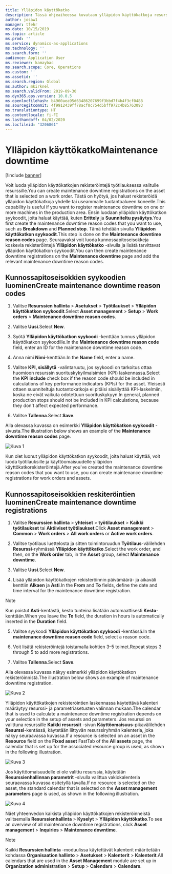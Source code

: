 ```yaml
---
title: Ylläpidon käyttökatko
description: Tässä ohjeaiheessa kuvataan ylläpidon käyttökatkoja resurssien hallinnassa.
author: josaw1
manager: tfehr
ms.date: 10/15/2019
ms.topic: article
ms.prod: ''
ms.service: dynamics-ax-applications
ms.technology: ''
ms.search.form: ''
audience: Application User
ms.reviewer: kamaybac
ms.search.scope: Core, Operations
ms.custom: ''
ms.assetid: ''
ms.search.region: Global
ms.author: mkirknel
ms.search.validFrom: 2019-09-30
ms.dyn365.ops.version: 10.0.5
ms.openlocfilehash: b4960aea95d63486207699f3bbd7f4b4f3cf0488
ms.sourcegitcommit: 4f9912439ff78acf0c754d5bff972c4b85763093
ms.translationtype: HT
ms.contentlocale: fi-FI
ms.lasthandoff: 04/02/2020
ms.locfileid: "3206861"
---
```

# <a name="maintenance-downtime"></a><span data-ttu-id="506d5-103">Ylläpidon käyttökatko</span><span class="sxs-lookup"><span data-stu-id="506d5-103">Maintenance downtime</span></span>

[!include [banner](../../includes/banner.md)]


<span data-ttu-id="506d5-104">Voit luoda ylläpidon käyttökatkojen rekisteröintejä työtilauksessa valitulle resurssille.</span><span class="sxs-lookup"><span data-stu-id="506d5-104">You can create maintenance downtime registrations on the asset that is selected on a work order.</span></span> <span data-ttu-id="506d5-105">Tästä on hyötyä, jos haluat rekisteröidä ylläpidon käyttökatkoja yhdelle tai useammalle tuotantoalueen koneelle.</span><span class="sxs-lookup"><span data-stu-id="506d5-105">This capability is useful if you want to register maintenance downtime on one or more machines in the production area.</span></span> <span data-ttu-id="506d5-106">Ensin luodaan ylläpidon käyttökatkon syykoodit, joita haluat käyttää, kuten **Erittely** ja **Suunniteltu pysäytys**.</span><span class="sxs-lookup"><span data-stu-id="506d5-106">You first create the maintenance downtime reason codes that you want to use, such as **Breakdown** and **Planned stop**.</span></span> <span data-ttu-id="506d5-107">Tämä tehdään sivulla **Ylläpidon käyttökatkon syykoodit**.</span><span class="sxs-lookup"><span data-stu-id="506d5-107">This step is done on the **Maintenance downtime reason codes** page.</span></span> <span data-ttu-id="506d5-108">Seuraavaksi voit luoda kunnossapitoseisokkeja koskevia rekisteröintejä **Ylläpidon käyttökatko** -sivulla ja lisätä tarvittavat ylläpidon käyttökatkon syykoodit.</span><span class="sxs-lookup"><span data-stu-id="506d5-108">You can then create maintenance downtime registrations on the **Maintenance downtime** page and add the relevant maintenance downtime reason codes.</span></span>

## <a name="create-maintenance-downtime-reason-codes"></a><span data-ttu-id="506d5-109">Kunnossapitoseisokkien syykoodien luominen</span><span class="sxs-lookup"><span data-stu-id="506d5-109">Create maintenance downtime reason codes</span></span>

1. <span data-ttu-id="506d5-110">Valitse **Resurssien hallinta** > **Asetukset** > **Työtilaukset** > **Ylläpidon käyttökatkon syykoodit**.</span><span class="sxs-lookup"><span data-stu-id="506d5-110">Select **Asset management** > **Setup** > **Work orders** > **Maintenance downtime reason codes**.</span></span>

2. <span data-ttu-id="506d5-111">Valitse **Uusi**.</span><span class="sxs-lookup"><span data-stu-id="506d5-111">Select **New**.</span></span>

3. <span data-ttu-id="506d5-112">Syötä **Ylläpidon käyttökatkon syykoodi** -kenttään tunnus ylläpidon käyttökatkon syykoodille.</span><span class="sxs-lookup"><span data-stu-id="506d5-112">In the **Maintenance downtime reason code** field, enter an ID for the maintenance downtime reason code.</span></span>

4. <span data-ttu-id="506d5-113">Anna nimi **Nimi**-kenttään.</span><span class="sxs-lookup"><span data-stu-id="506d5-113">In the **Name** field, enter a name.</span></span>

5. <span data-ttu-id="506d5-114">Valitse **KPI, sisällytä** -valintaruutu, jos syykoodi on tarkoitus ottaa huomioon resurssin suorituskykyilmaisimien (KPI) laskennassa.</span><span class="sxs-lookup"><span data-stu-id="506d5-114">Select the **KPI include** check box if the reason code should be included in calculations of key performance indicators (KPIs) for the asset.</span></span> <span data-ttu-id="506d5-115">Yleisesti ottaen suunniteltuja tuotantokatkoja ei pitäisi sisällyttää KPI-laskelmiin, koska ne eivät vaikuta odotettuun suorituskykyyn.</span><span class="sxs-lookup"><span data-stu-id="506d5-115">In general, planned production stops should not be included in KPI calculations, because they don't affect expected performance.</span></span>

6. <span data-ttu-id="506d5-116">Valitse **Tallenna**.</span><span class="sxs-lookup"><span data-stu-id="506d5-116">Select **Save**.</span></span>

<span data-ttu-id="506d5-117">Alla olevassa kuvassa on esimerkki **Ylläpidon käyttökatkon syykoodit** -sivusta.</span><span class="sxs-lookup"><span data-stu-id="506d5-117">The illustration below shows an example of the **Maintenance downtime reason codes** page.</span></span>

![Kuva 1](media/15-work-orders.png)

<span data-ttu-id="506d5-119">Kun olet luonut ylläpidon käyttökatkon syykoodit, joita haluat käyttää, voit luoda työtilauksille ja käyttöomaisuudelle ylläpidon käyttökatkorekisteröintejä.</span><span class="sxs-lookup"><span data-stu-id="506d5-119">After you've created the maintenance downtime reason codes that you want to use, you can create maintenance downtime registrations for work orders and assets.</span></span>


## <a name="create-maintenance-downtime-registrations"></a><span data-ttu-id="506d5-120">Kunnossapitoseisokkien reskiteröintien luominen</span><span class="sxs-lookup"><span data-stu-id="506d5-120">Create maintenance downtime registrations</span></span>

1. <span data-ttu-id="506d5-121">Valitse **Resurssien hallinta** >  **yhteiset** >  **työtilaukset** >  **Kaikki työtilaukset** tai **Aktiiviset työtilaukset**.</span><span class="sxs-lookup"><span data-stu-id="506d5-121">Click **Asset management** > **Common** > **Work orders** > **All work orders** or **Active work orders**.</span></span>

2. <span data-ttu-id="506d5-122">Valitse työtilaus luettelosta ja sitten toimintoruudun **Työtilaus**-välilehden **Resurssi**-ryhmässä **Ylläpidon käyttökatko**.</span><span class="sxs-lookup"><span data-stu-id="506d5-122">Select the work order, and then, on the **Work order** tab, in the **Asset** group, select **Maintenance downtime**.</span></span>

3. <span data-ttu-id="506d5-123">Valitse **Uusi**.</span><span class="sxs-lookup"><span data-stu-id="506d5-123">Select **New**.</span></span>

4. <span data-ttu-id="506d5-124">Lisää ylläpidon käyttökatkojen rekisteröinnin päivämäärä- ja aikaväli kenttiin **Alkaen** ja **Asti**.</span><span class="sxs-lookup"><span data-stu-id="506d5-124">In the **From** and **To** fields, define the date and time interval for the maintenance downtime registration.</span></span>

>[!NOTE]
><span data-ttu-id="506d5-125">Kun poistut **Asti**-kentästä, kesto tunteina lisätään automaattisesti **Kesto**-kenttään.</span><span class="sxs-lookup"><span data-stu-id="506d5-125">When you leave the **To** field, the duration in hours is automatically inserted in the **Duration** field.</span></span>

5. <span data-ttu-id="506d5-126">Valitse syykoodi **Ylläpidon käyttökatkon syykoodi** -kentässä.</span><span class="sxs-lookup"><span data-stu-id="506d5-126">In the **maintenance downtime reason code** field, select a reason code.</span></span>

6. <span data-ttu-id="506d5-127">Voit lisätä rekisteröintejä toistamalla kohtien 3–5 toimet.</span><span class="sxs-lookup"><span data-stu-id="506d5-127">Repeat steps 3 through 5 to add more registrations.</span></span>

7. <span data-ttu-id="506d5-128">Valitse **Tallenna**.</span><span class="sxs-lookup"><span data-stu-id="506d5-128">Select **Save**.</span></span>

<span data-ttu-id="506d5-129">Alla olevassa kuvassa näkyy esimerkki ylläpidon käyttökatkon rekisteröinnistä.</span><span class="sxs-lookup"><span data-stu-id="506d5-129">The illustration below shows an example of maintenance downtime registration.</span></span>

![Kuva 2](media/16-work-orders.png)

<span data-ttu-id="506d5-131">Ylläpidon käyttökatkojen rekisteröintien laskennassa käytettävä kalenteri määräytyy resurssi- ja parametriasetusten valinnan mukaan.</span><span class="sxs-lookup"><span data-stu-id="506d5-131">The calendar that is used to calculate a maintenance downtime registration depends on your selection in the setup of assets and parameters.</span></span> <span data-ttu-id="506d5-132">Jos resurssi on valittuna resurssille **Kaikki resurssit** -sivun **Käyttöomaisuus**-pikavälilehden **Resurssi**-kentässä, käytetään liittyvän resurssiryhmän kalenteria, joka näkyy seuraavassa kuvassa.</span><span class="sxs-lookup"><span data-stu-id="506d5-132">If a resource is selected on an asset in the **Resource** field on the **Fixed asset** FastTab of the **All assets** page, the calendar that is set up for the associated resource group is used, as shown in the following illustration.</span></span>

![Kuva 3](media/17-work-orders.png)

<span data-ttu-id="506d5-134">Jos käyttöomaisuudelle ei ole valittu resurssia, käytetään **Resurssienhallinnan parametrit** -sivulla valittua vakiokalenteria seuraavassa kuvassa esitetyllä tavalla.</span><span class="sxs-lookup"><span data-stu-id="506d5-134">If no resource is selected on the asset, the standard calendar that is selected on the **Asset management parameters** page is used, as shown in the following illustration.</span></span>

![Kuva 4](media/18-work-orders.png)

<span data-ttu-id="506d5-136">Näet yhteenvedon kaikista ylläpidon käyttökatkojen rekisteröinneistä valitsemalla **Resurssienhallinta** > **Kyselyt** > **Ylläpidon käyttökatko**.</span><span class="sxs-lookup"><span data-stu-id="506d5-136">To see an overview of all maintenance downtime registrations, click **Asset management** > **Inquiries** > **Maintenance downtime**.</span></span>

>[!NOTE]
><span data-ttu-id="506d5-137">Kaikki **Resurssien hallinta** -moduulissa käytettävät kalenterit määritetään kohdassa **Organisaation hallinto** > **Asetukset** > **Kalenterit** > **Kalenterit**.</span><span class="sxs-lookup"><span data-stu-id="506d5-137">All calendars that are used in the **Asset Management** module are set up in **Organization administration** > **Setup** > **Calendars** > **Calendars**.</span></span>

